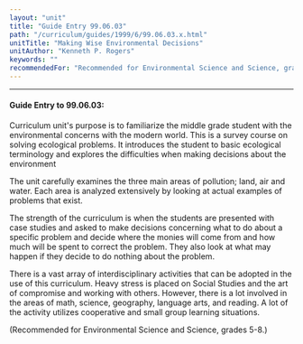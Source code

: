 ```yaml
---
layout: "unit"
title: "Guide Entry 99.06.03"
path: "/curriculum/guides/1999/6/99.06.03.x.html"
unitTitle: "Making Wise Environmental Decisions"
unitAuthor: "Kenneth P. Rogers"
keywords: ""
recommendedFor: "Recommended for Environmental Science and Science, grades 5-8."
---
```

<body>
<hr/>
<h4>
Guide Entry to 99.06.03:
</h4>
Curriculum unit's purpose is to familiarize the middle grade student with the environmental concerns with the modern world.  This is a survey course on solving ecological problems.  It introduces the student to basic ecological terminology and explores the difficulties when making decisions about the environment
<p>
The unit carefully examines the three main areas of pollution; land, air and water.  Each area is analyzed extensively by looking at actual examples of problems that exist.
</p>
<p>
The strength of the curriculum is when the students are presented with case studies and asked to make decisions concerning what to do about a specific problem and decide where the monies will come from and how much will be spent to correct the problem.  They also look at what may happen if they decide to do nothing about the problem.
</p>
<p>
There is a vast array of interdisciplinary activities that can be adopted in the use of this curriculum.  Heavy stress is placed on Social Studies and the art of compromise and working with others.  However, there is a lot involved in the areas of math, science, geography, language arts, and reading.  A lot of the activity utilizes cooperative and small group learning situations.
</p>
<p>
(Recommended for Environmental Science and Science, grades 5-8.)
</p>
</body>